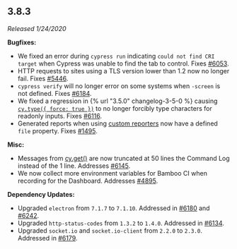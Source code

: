 ## 3.8.3

_Released 1/24/2020_

**Bugfixes:**

- We fixed an error during `cypress run` indicating `could not find CRI target` when Cypress was unable to find the tab to control. Fixes [#6053](https://github.com/cypress-io/cypress/issues/6053).
- HTTP requests to sites using a TLS version lower than 1.2 now no longer fail. Fixes [#5446](https://github.com/cypress-io/cypress/issues/5446).
- `cypress verify` will no longer error on some systems when `-screen` is not defined. Fixes [#6184](https://github.com/cypress-io/cypress/issues/6184).
- We fixed a regression in {% url "3.5.0" changelog-3-5-0 %} causing [`cy.type({ force: true })`](/api/commands/type) to no longer forcibly type characters for readonly inputs. Fixes [#6116](https://github.com/cypress-io/cypress/issues/6116).
- Generated reports when using [custom reporters](/guides/tooling/reporters) now have a defined `file` property. Fixes [#1495](https://github.com/cypress-io/cypress/issues/1495).

**Misc:**

- Messages from [cy.get()](/api/commands/get) are now truncated at 50 lines the Command Log instead of the 1 line. Addresses [#6145](https://github.com/cypress-io/cypress/issues/6145).
- We now collect more environment variables for Bamboo CI when recording for the Dashboard. Addresses [#4895](https://github.com/cypress-io/cypress/issues/4895).

**Dependency Updates:**

- Upgraded `electron` from `7.1.7` to `7.1.10`. Addressed in [#6180](https://github.com/cypress-io/cypress/pull/6180) and [#6242](https://github.com/cypress-io/cypress/pull/6242).
- Upgraded `http-status-codes` from `1.3.2` to `1.4.0`. Addressed in [#6134](https://github.com/cypress-io/cypress/pull/6134).
- Upgraded `socket.io` and `socket.io-client` from `2.2.0` to `2.3.0`. Addressed in [#6179](https://github.com/cypress-io/cypress/pull/6179).
